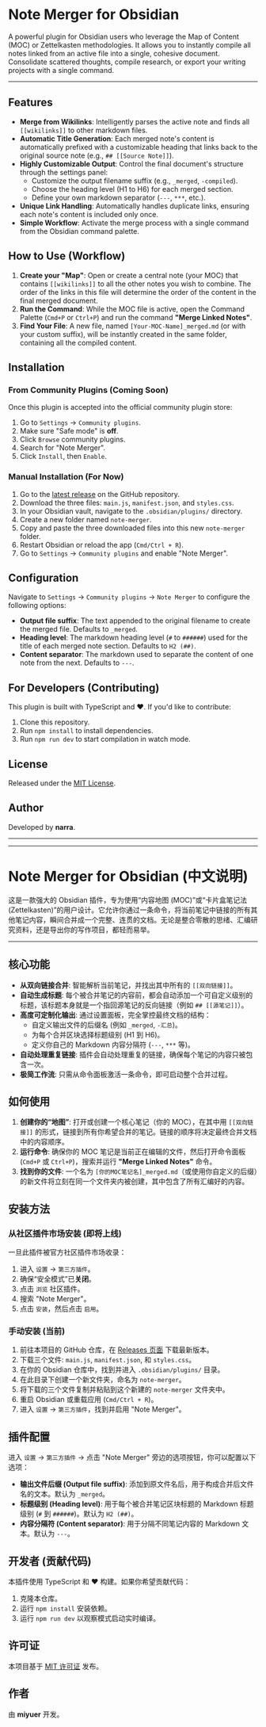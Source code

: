 
# Note Merger for Obsidian

A powerful plugin for Obsidian users who leverage the Map of Content (MOC) or Zettelkasten methodologies. It allows you to instantly compile all notes linked from an active file into a single, cohesive document. Consolidate scattered thoughts, compile research, or export your writing projects with a single command.

-----

## Features

  - **Merge from Wikilinks**: Intelligently parses the active note and finds all `[[wikilinks]]` to other markdown files.
  - **Automatic Title Generation**: Each merged note's content is automatically prefixed with a customizable heading that links back to the original source note (e.g., `## [[Source Note]]`).
  - **Highly Customizable Output**: Control the final document's structure through the settings panel:
      - Customize the output filename suffix (e.g., `_merged`, `-compiled`).
      - Choose the heading level (H1 to H6) for each merged section.
      - Define your own markdown separator (`---`, `***`, etc.).
  - **Unique Link Handling**: Automatically handles duplicate links, ensuring each note's content is included only once.
  - **Simple Workflow**: Activate the merge process with a single command from the Obsidian command palette.

## How to Use (Workflow)

1.  **Create your "Map"**: Open or create a central note (your MOC) that contains `[[wikilinks]]` to all the other notes you wish to combine. The order of the links in this file will determine the order of the content in the final merged document.
2.  **Run the Command**: While the MOC file is active, open the Command Palette (`Cmd+P` or `Ctrl+P`) and run the command **"Merge Linked Notes"**.
3.  **Find Your File**: A new file, named `[Your-MOC-Name]_merged.md` (or with your custom suffix), will be instantly created in the same folder, containing all the compiled content.

## Installation

### From Community Plugins (Coming Soon)

Once this plugin is accepted into the official community plugin store:

1.  Go to `Settings` -\> `Community plugins`.
2.  Make sure "Safe mode" is **off**.
3.  Click `Browse` community plugins.
4.  Search for "Note Merger".
5.  Click `Install`, then `Enable`.

### Manual Installation (For Now)

1.  Go to the [latest release](https://www.google.com/search?q=https://github.com/YOUR_GITHUB_USERNAME/YOUR_REPO_NAME/releases/latest) on the GitHub repository.
2.  Download the three files: `main.js`, `manifest.json`, and `styles.css`.
3.  In your Obsidian vault, navigate to the `.obsidian/plugins/` directory.
4.  Create a new folder named `note-merger`.
5.  Copy and paste the three downloaded files into this new `note-merger` folder.
6.  Restart Obsidian or reload the app (`Cmd/Ctrl + R`).
7.  Go to `Settings` -\> `Community plugins` and enable "Note Merger".

## Configuration

Navigate to `Settings` -\> `Community plugins` -\> `Note Merger` to configure the following options:

  - **Output file suffix**: The text appended to the original filename to create the merged file. Defaults to `_merged`.
  - **Heading level**: The markdown heading level (`#` to `######`) used for the title of each merged note section. Defaults to `H2 (##)`.
  - **Content separator**: The markdown used to separate the content of one note from the next. Defaults to `---`.

## For Developers (Contributing)

This plugin is built with TypeScript and ❤️. If you'd like to contribute:

1.  Clone this repository.
2.  Run `npm install` to install dependencies.
3.  Run `npm run dev` to start compilation in watch mode.

## License

Released under the [MIT License](https://www.google.com/search?q=LICENSE).

## Author

Developed by **narra**.

-----

-----

# Note Merger for Obsidian (中文说明)

这是一款强大的 Obsidian 插件，专为使用“内容地图 (MOC)”或“卡片盒笔记法 (Zettelkasten)”的用户设计。它允许你通过一条命令，将当前笔记中链接的所有其他笔记内容，瞬间合并成一个完整、连贯的文档。无论是整合零散的思绪、汇编研究资料，还是导出你的写作项目，都轻而易举。

-----

## 核心功能

  - **从双向链接合并**: 智能解析当前笔记，并找出其中所有的 `[[双向链接]]`。
  - **自动生成标题**: 每个被合并笔记的内容前，都会自动添加一个可自定义级别的标题，该标题本身就是一个指回源笔记的反向链接（例如 `## [[源笔记]]`）。
  - **高度可定制化输出**: 通过设置面板，完全掌控最终文档的结构：
      - 自定义输出文件的后缀名 (例如 `_merged`, `-汇总`)。
      - 为每个合并区块选择标题级别 (H1 到 H6)。
      - 定义你自己的 Markdown 内容分隔符 (`---`, `***` 等)。
  - **自动处理重复链接**: 插件会自动处理重复的链接，确保每个笔记的内容只被包含一次。
  - **极简工作流**: 只需从命令面板激活一条命令，即可启动整个合并过程。

## 如何使用

1.  **创建你的“地图”**: 打开或创建一个核心笔记（你的 MOC），在其中用 `[[双向链接]]` 的形式，链接到所有你希望合并的笔记。链接的顺序将决定最终合并文档中的内容顺序。
2.  **运行命令**: 确保你的 MOC 笔记是当前正在编辑的文件，然后打开命令面板 (`Cmd+P` 或 `Ctrl+P`)，搜索并运行 **"Merge Linked Notes"** 命令。
3.  **找到你的文件**: 一个名为 `[你的MOC笔记名]_merged.md`（或使用你自定义的后缀）的新文件将立刻在同一个文件夹内被创建，其中包含了所有汇编好的内容。

## 安装方法

### 从社区插件市场安装 (即将上线)

一旦此插件被官方社区插件市场收录：

1.  进入 `设置` -\> `第三方插件`。
2.  确保“安全模式”已**关闭**。
3.  点击 `浏览` 社区插件。
4.  搜索 "Note Merger"。
5.  点击 `安装`，然后点击 `启用`。

### 手动安装 (当前)

1.  前往本项目的 GitHub 仓库，在 [Releases 页面](https://www.google.com/search?q=https://github.com/YOUR_GITHUB_USERNAME/YOUR_REPO_NAME/releases/latest) 下载最新版本。
2.  下载三个文件: `main.js`, `manifest.json`, 和 `styles.css`。
3.  在你的 Obsidian 仓库中，找到并进入 `.obsidian/plugins/` 目录。
4.  在此目录下创建一个新文件夹，命名为 `note-merger`。
5.  将下载的三个文件复制并粘贴到这个新建的 `note-merger` 文件夹中。
6.  重启 Obsidian 或重载应用 (`Cmd/Ctrl + R`)。
7.  进入 `设置` -\> `第三方插件`，找到并启用 "Note Merger"。

## 插件配置

进入 `设置` -\> `第三方插件` -\> 点击 "Note Merger" 旁边的选项按钮，你可以配置以下选项：

  - **输出文件后缀 (Output file suffix)**: 添加到原文件名后，用于构成合并后文件名的文本。默认为 `_merged`。
  - **标题级别 (Heading level)**: 用于每个被合并笔记区块标题的 Markdown 标题级别 (`#` 到 `######`)。默认为 `H2 (##)`。
  - **内容分隔符 (Content separator)**: 用于分隔不同笔记内容的 Markdown 文本。默认为 `---`。

## 开发者 (贡献代码)

本插件使用 TypeScript 和 ❤️ 构建。如果你希望贡献代码：

1.  克隆本仓库。
2.  运行 `npm install` 安装依赖。
3.  运行 `npm run dev` 以观察模式启动实时编译。

## 许可证

本项目基于 [MIT 许可证](https://www.google.com/search?q=LICENSE) 发布。

## 作者

由 **miyuer** 开发。
